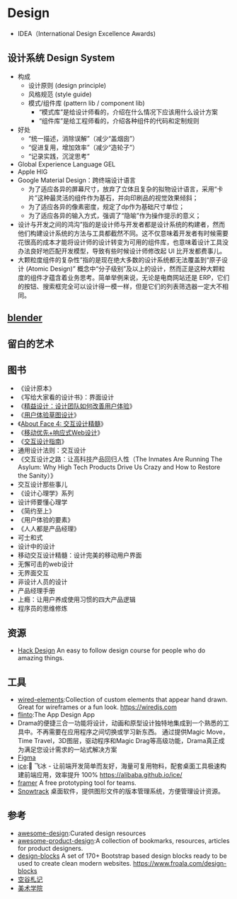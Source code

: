 # Design

* IDEA（International Design Excellence Awards)

## 设计系统 Design System

* 构成
    - 设计原则 (design principle)
    - 风格规范 (style guide)
    - 模式/组件库 (pattern lib / component lib)
        + “模式库”是给设计师看的，介绍在什么情况下应该用什么设计方案
        + “组件库”是给工程师看的，介绍各种组件的代码和定制规则
* 好处
    - “统一描述，消除误解”（减少“盖烟囱”）
    - “促进复用，增加效率”（减少“造轮子”）
    - “记录实践，沉淀思考”
* Global Experience Language GEL
* Apple HIG
* Google Material Design：跨终端设计语言
    - 为了适应各异的屏幕尺寸，放弃了立体且复杂的拟物设计语言，采用“卡片”这种最灵活的组件作为基石，并向印刷品的视觉效果倾斜；
    - 为了适应各异的像素密度，规定了dp作为基础尺寸单位；
    - 为了适应各异的输入方式，强调了“隐喻”作为操作提示的意义；
* 设计与开发之间的鸿沟”指的是设计师与开发者都是设计系统的构建者，然而他们构建设计系统的方法与工具都截然不同。这不仅意味着开发者有时候需要花很高的成本才能将设计师的设计转变为可用的组件库，也意味着设计工具没办法良好地匹配开发模型，导致有些时候设计师修改起 UI 比开发都费事儿。
* 大颗粒度组件的复杂性”指的是现在绝大多数的设计系统都无法覆盖到“原子设计 (Atomic Design)” 概念中“分子级别”及以上的设计，然而正是这种大颗粒度的组件才蕴含着业务思考。简单举例来说，无论是电商网站还是 ERP，它们的按钮、搜索框完全可以设计得一模一样，但是它们的列表筛选器一定大不相同。

## [blender](https://www.blender.org/features/)

## 留白的艺术

## 图书

* 《设计原本》
* 《写给大家看的设计书》：界面设计
* 《[精益设计：设计团队如何改善用户体验](https://book.douban.com/subject/24896848/)》
* 《[用户体验草图设计](https://book.douban.com/subject/10542579/)》
* 《[About Face 4: 交互设计精髓](https://book.douban.com/subject/26642302/)》
* 《[移动优先+响应式Web设计](https://book.douban.com/subject/26291332/)》
* 《[交互设计指南](https://book.douban.com/subject/4881989/)》
* 通用设计法则：交互设计
* 《交互设计之路：让高科技产品回归人性（The Inmates Are Running The Asylum: Why High Tech Products Drive Us Crazy and How to Restore the Sanity）》
* 交互设计那些事儿
* 《设计心理学》系列
* 设计师要懂心理学
* 《简约至上》
* 《用户体验的要素》
* 《人人都是产品经理》
* 可士和式
* 设计中的设计
* 移动交互设计精髓：设计完美的移动用户界面
* 无懈可击的web设计
* 无界面交互
* 非设计人员的设计
* 产品经理手册
* 上瘾：让用户养成使用习惯的四大产品逻辑
* 程序员的思维修炼

## 资源

* [Hack Design](https://hackdesign.org/) An easy to follow design course for people who do amazing things.

## 工具

* [wired-elements](https://github.com/wiredjs/wired-elements):Collection of custom elements that appear hand drawn. Great for wireframes or a fun look. <https://wiredjs.com>
* [flinto](https://www.flinto.com/):The App Design App
* Drama的便捷三合一功能将设计，动画和原型设计独特地集成到一个熟悉的工具中。不再需要在应用程序之间切换或学习新东西。 通过提供Magic Move，Time Travel，3D图层，驱动程序和Magic Drag等高级功能，Drama真正成为满足您设计需求的一站式解决方案
* [Figma](https://www.figma.com/)
* [ice](https://github.com/alibaba/ice):🚀 飞冰 - 让前端开发简单而友好，海量可复用物料，配套桌面工具极速构建前端应用，效率提升 100% <https://alibaba.github.io/ice/>
* [framer](https://www.framer.com/) A free prototyping tool for teams.
* [Snowtrack](https://snowtrack.io/) 桌面软件，提供图形文件的版本管理系统，方便管理设计资源。

## 参考

* [awesome-design](https://github.com/gztchan/awesome-design):Curated design resources
* [awesome-product-design](https://github.com/teoga/awesome-product-design):A collection of bookmarks, resources, articles for product designers.
* [design-blocks](https://github.com/froala/design-blocks) A set of 170+ Bootstrap based design blocks ready to be used to create clean modern websites. <https://www.froala.com/design-blocks>
* [空谷札记](https://www.yuque.com/arvinxx/note)
* [美术学院](https://exhibition.ad.tsinghua.edu.cn/)